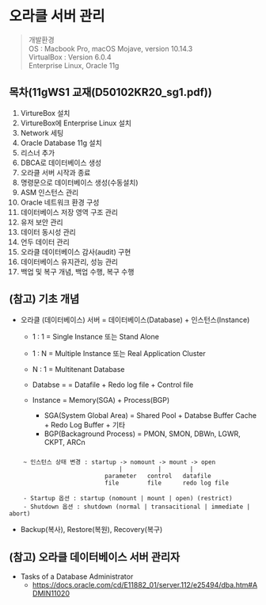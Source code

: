 # 오라클 서버 관리

> 개발환경<br> 
> OS : Macbook Pro, macOS Mojave, version 10.14.3<br>
> VirtualBox : Version 6.0.4<br>
> Enterprise Linux, Oracle 11g 

## 목차(11gWS1 교재(D50102KR20_sg1.pdf))
1. VirtureBox 설치
2. VirtureBox에 Enterprise Linux 설치
3. Network 세팅
4. Oracle Database 11g 설치
5. 리스너 추가
6. DBCA로 데이터베이스 생성
7. 오라클 서버 시작과 종료
8. 명령문으로 데이터베이스 생성(수동설치)
9. ASM 인스턴스 관리
10. Oracle 네트워크 환경 구성
11. 데이터베이스 저장 영역 구조 관리
12. 유저 보안 관리
13. 데이터 동시성 관리
14. 언두 데이터 관리
15. 오라클 데이터베이스 감사(audit) 구현
16. 데이터베이스 유지관리, 성능 관리
17. 백업 및 복구 개념, 백업 수행, 복구 수행


## (참고) 기초 개념
* 오라클 (데이터베이스) 서버 = 데이터베이스(Database) + 인스턴스(Instance)
  - 1 : 1 = Single   Instance 또는 Stand Alone
  - 1 : N = Multiple Instance 또는 Real Application Cluster
  - N : 1 = Multitenant Database 

  - Databse = = Datafile + Redo log file + Control file
  - Instance = Memory(SGA) + Process(BGP)
    - SGA(System Global Area)  = Shared Pool + Databse Buffer Cache + Redo Log Buffer + 기타
    - BGP(Backaground Process) = PMON, SMON, DBWn, LGWR, CKPT, ARCn
###
        ~ 인스턴스 상태 변경 : startup -> nomount -> mount -> open
                                   |          |        |
                               parameter   control   datafile
                               file        file      redo log file

        - Startup 옵션 : startup (nomount | mount | open) (restrict)
        - Shutdown 옵션 : shutdown (normal | transacitional | immediate | abort)

* Backup(복사), Restore(복원), Recovery(복구)


## (참고) 오라클 데이터베이스 서버 관리자 
* Tasks of a Database Administrator
  - https://docs.oracle.com/cd/E11882_01/server.112/e25494/dba.htm#ADMIN11020

